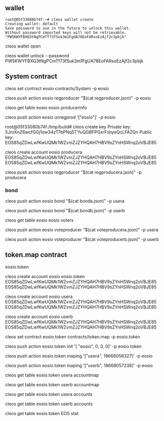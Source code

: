 ## wallet

```
root@05f33080b74f:~# cleos wallet create
Creating wallet: default
Save password to use in the future to unlock this wallet.
Without password imported keys will not be retrievable.
"PW5KWYFBXQ3tNgPCmTf73fSuk3m1FgUA78EoFARsoEzAjf2c3pbjk"
```

cleos wallet open

cleos wallet unlock --password PW5KWYFBXQ3tNgPCmTf73fSuk3m1FgUA78EoFARsoEzAjf2c3pbjk

## System contract

cleos set contract eosio contracts/System -p eosio

cleos push action eosio regproducer "$(cat regproducer.json)" -p eosio

cleos get table eosio eosio producerinfo

cleos push action eosio unregprod '["eosio"]' -p eosio

root@05f33080b74f:/tmp/build# cleos create key
Private key: 5JroXnZ6wcfQGj1ow34zT7bPNq5TYuQGBFPGxrFshyeQcLFAZQn
Public key: EOS85qZDwLwfKwUQMk1WZvmZJZYHQAH7HBV9sZYnHSWnq2oVBJE85

cleos create account eosio producera EOS85qZDwLwfKwUQMk1WZvmZJZYHQAH7HBV9sZYnHSWnq2oVBJE85 EOS85qZDwLwfKwUQMk1WZvmZJZYHQAH7HBV9sZYnHSWnq2oVBJE85

cleos push action eosio regproducer "$(cat regproducera.json)" -p producera

### bond

cleos push action eosio bond "$(cat bonda.json)" -p usera

cleos push action eosio bond "$(cat bondb.json)" -p userb

cleos get table eosio eosio voters

cleos push action eosio voteproducer "$(cat voteproducera.json)" -p usera

cleos push action eosio voteproducer "$(cat voteproducerb.json)" -p userb

## token.map contract

eosio.token

cleos create account eosio eosio.token EOS85qZDwLwfKwUQMk1WZvmZJZYHQAH7HBV9sZYnHSWnq2oVBJE85 EOS85qZDwLwfKwUQMk1WZvmZJZYHQAH7HBV9sZYnHSWnq2oVBJE85

cleos create account eosio usera EOS85qZDwLwfKwUQMk1WZvmZJZYHQAH7HBV9sZYnHSWnq2oVBJE85 EOS85qZDwLwfKwUQMk1WZvmZJZYHQAH7HBV9sZYnHSWnq2oVBJE85

cleos create account eosio userb EOS85qZDwLwfKwUQMk1WZvmZJZYHQAH7HBV9sZYnHSWnq2oVBJE85 EOS85qZDwLwfKwUQMk1WZvmZJZYHQAH7HBV9sZYnHSWnq2oVBJE85

cleos set contract eosio.token contracts/token.map -p eosio.token

cleos push action eosio.token init '[ "eosio", 0, 0, 0]' -p eosio.token

cleos push action eosio.token maping '["usera", 18668058327]' -p eosio

cleos push action eosio.token maping '["userb", 18668057238]' -p eosio

cleos get table eosio.token usera accountmap

cleos get table eosio.token userb accountmap

cleos get table eosio.token usera accounts

cleos get table eosio.token userb accounts

cleos get table eosio.token EOS stat
